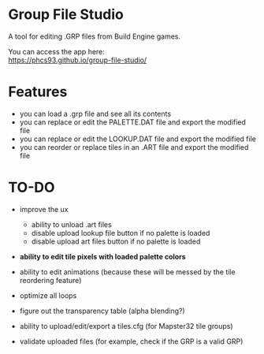 # Group File Studio

A tool for editing .GRP files from Build Engine games.

You can access the app here:  
https://phcs93.github.io/group-file-studio/

# Features

- you can load a .grp file and see all its contents
- you can replace or edit the PALETTE.DAT file and export the modified file
- you can replace or edit the LOOKUP.DAT file and export the modified file
- you can reorder or replace tiles in an .ART file and export the modified file

# TO-DO

- improve the ux
    - ability to unload .art files
    - disable upload lookup file button if no palette is loaded
    - disable upload art files button if no palette is loaded

- **ability to edit tile pixels with loaded palette colors**

- ability to edit animations (because these will be messed by the tile reordering feature)
- optimize all loops
- figure out the transparency table (alpha blending?)
- ability to upload/edit/export a tiles.cfg (for Mapster32 tile groups)
- validate uploaded files (for example, check if the GRP is a valid GRP)